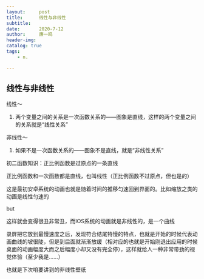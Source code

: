 ```yaml
---
layout:     post
title:      线性与非线性
subtitle:   
date:       2020-7-12
author:     廉一鸣
header-img: 
catalog: true
tags:
    - n.

---
```


## 线性与非线性

线性～

1. 两个变量之间的关系是一次函数关系的——图象是直线，这样的两个变量之间的关系就是“线性关系”

非线性～

1. 如果不是一次函数关系的——图象不是直线，就是“非线性关系”

初二函数知识：正比例函数是过原点的一条直线

正比例函数和一次函数都是直线，也叫线性（正比例函数不过原点，但也是的）

这是最初安卓系统的动画也就是随着时间的推移匀速回到界面的。比如缩放之类的动画是线性匀速的

but

这样就会变得很丑非常丑，而IOS系统的动画就是非线性的，是一个曲线

录屏把它放到最慢速度之后，发现符合结尾特慢的特点，也就是开始的时候代表动画曲线的坡很陡，但是到后面就渐渐放缓（相对应的也就是开始刚退出应用的时候桌面的动画幅度大而之后幅度小却又没有完全停），这样就给人一种非常带劲的视觉体验（至少我是……）

也就是下次咱要讲到的非线性壁纸